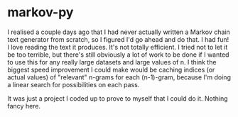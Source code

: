 markov-py
=========

I realised a couple days ago that I had never actually written a Markov chain text generator from scratch, so I figured I'd go ahead and do that. I had fun! I love reading the text it produces.
It's not totally efficient. I tried not to let it be too terrible, but there's still obviously a lot of work to be done if I wanted to use this for any really large datasets and large values of n. I think the biggest speed improvement I could make would be caching indices (or actual values) of "relevant" n-grams for each (n-1)-gram, because I'm doing a linear search for possibilities on each pass.

It was just a project I coded up to prove to myself that I could do it. Nothing fancy here.
